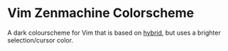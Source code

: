 # Vim Zenmachine Colorscheme

A dark colourscheme for Vim that is based on
[hybrid](https://github.com/w0ng/vim-hybrid), but uses a brighter selection/cursor
color.
